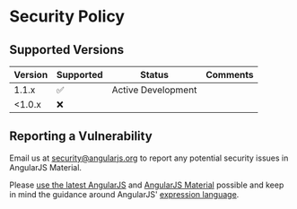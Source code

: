 # Security Policy

## Supported Versions

| Version     | Supported          | Status                | Comments                             |
| ----------- | ------------------ | --------------------- | ------------------------------------ |
| 1.1.x       | :white_check_mark: | Active Development    |                                      |
| <1.0.x      | :x:                |                       |                                      |

## Reporting a Vulnerability

Email us at [security@angularjs.org](mailto:security@angularjs.org) to report any potential security
issues in AngularJS Material.

Please [use the latest AngularJS](https://docs.angularjs.org/guide/security#use-the-latest-angularjs-possible) and
[AngularJS Material](https://github.com/angular/material/releases) possible and keep in mind the guidance around AngularJS'
[expression language](https://docs.angularjs.org/guide/security#angularjs-templates-and-expressions).
